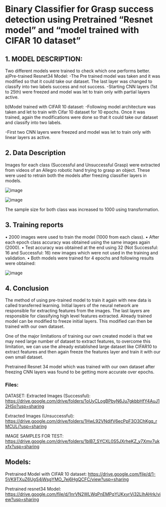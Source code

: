# Binary Classifier for Grasp success detection using Pretrained “Resnet model” and “model trained with CIFAR 10 dataset”


## 1.	MODEL DESCRIPTION:
Two different models were trained to check which one performs better. 
a)Pre-trained Resnet34 Model:
-The Pre trained model was taken and it was modified so that it could take our dataset. The last layer was changed to classify into two labels success and not success.
-Starting CNN layers (1st to 25th) were freezed and model was let to train only with partial layers active.

b)Model trained with CIFAR 10 dataset:
-Following model architecture was taken and let to train with Cifar 10 dataset for 10 epochs. Once it was trained, again the modifications were done so that it could take our dataset and classify into two labels.
 
-First two CNN layers were freezed and model was let to train only with linear layers as active.


## 2.	Data Description
Images for each class (Successful and Unsuccessful Grasp) were extracted from videos of an Allegro robotic hand trying to grasp an object. These were used to retrain both the models after freezing classifier layers in models.

![image](https://user-images.githubusercontent.com/70087843/116761809-da44c400-a9d5-11eb-8ca7-6016a91551d7.png)


![image](https://user-images.githubusercontent.com/70087843/116761878-ffd1cd80-a9d5-11eb-98e2-6d642d1f5010.png)




The sample size for both class was increased to 1000 using transformation.
 


## 3.	Training reports
• 2000 images were used to train the model (1000 from each class).
• After each epoch class accuracy was obtained using the same images again (2000).
• Test accuracy was obtained at the end using 32 (Not Successful: 16 and Successful: 16) new images which were not used in the training and validation.
• Both models were trained for 4 epochs and following results were obtained:

![image](https://user-images.githubusercontent.com/70087843/116761741-ac5f7f80-a9d5-11eb-869c-753189ec5d45.png)


 



## 4.	Conclusion
The method of using pre-trained model to train it again with new data is called transferred learning. Initial layers of the neural network are responsible for extracting features from the images. The last layers are responsible for classifying high level features extracted. Already trained model can be modified to freeze initial layers. This modified can then be trained with our own dataset. 

One of the major limitations of training our own created model is that we may need large number of dataset to extract features, to overcome this limitation, we can use the already established large dataset like CIFAR10 to extract features and then again freeze the features layer and train it with our own small dataset.

Pretrained Resnet 34 model which was trained with our own dataset after freezing CNN layers was found to be getting more accurate over epochs.


### Files: 
DATASET: 
Extracted Images (Successful): https://drive.google.com/drive/folders/1oUyCLogBPbyN6Ju7gkbbHfY4AuJ12HSo?usp=sharing

Extracted Images (Unsuccessful): https://drive.google.com/drive/folders/1HwL92VNdifV6ecPpF3O3ChKgq_rMCULj?usp=sharing


IMAGE SAMPLES FOR TEST: https://drive.google.com/drive/folders/1blB7_SYCXL0S5JXrheKZ_y7Xmv7ukxfx?usp=sharing


## Models:
Pretrained Model with CIFAR 10 dataset: https://drive.google.com/file/d/1-5VK9TXuZ6UgS4jWsgYMO_7ej6HgQCFC/view?usp=sharing

Pretrained resnet34 Model: https://drive.google.com/file/d/1nrVN2WLWqPnEMPqYUKxyrVi32LlhAHrk/view?usp=sharing






